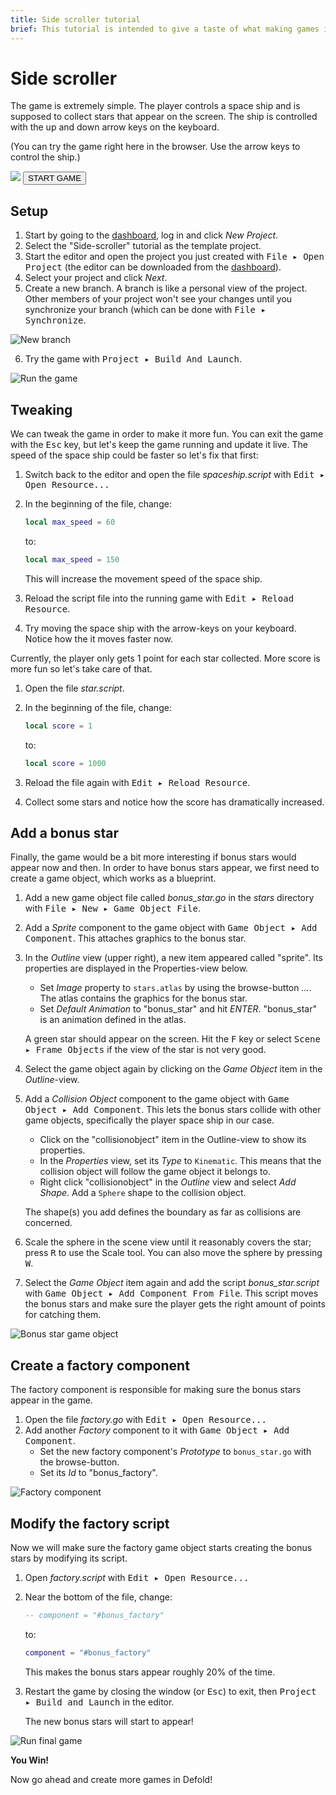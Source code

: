 ```yaml
---
title: Side scroller tutorial
brief: This tutorial is intended to give a taste of what making games in Defold is about. It goes through creating a new project, based on a simple side-scroller. You will then learn how to tweak the game to make it more fun. Finally you will add a new game object. The tutorial should only take about 10 minutes.
---
```


# Side scroller

The game is extremely simple. The player controls a space ship and is supposed to collect stars that appear on the screen. The ship is controlled with the up and down arrow keys on the keyboard.

(You can try the game right here in the browser. Use the arrow keys to control the ship.)

<div id="game-container" class="game-container">
  <img id="game-preview" src="//storage.googleapis.com/defold-doc/assets/side-scroller/preview.jpg"/>
  <canvas id="game-canvas" tabindex="1" width="1280" height="720">
  </canvas>
  <button id="game-button">
    START GAME <span class="icon"></span>
  </button>
  <script src="//storage.googleapis.com/defold-doc/assets/dmloader.js"></script>
  <script src="//storage.googleapis.com/defold-doc/assets/dmengine.js" async></script>
  <script>
      /* Load app on click in container. */
      document.getElementById("game-button").onclick = function (e) {
          var extra_params = {
              archive_location_filter: function( path ) {
                  return ("//storage.googleapis.com/defold-doc/assets/side-scroller" + path + "");
              },
              load_done: function() {},
              game_start: function() {
                  var e = document.getElementById("game-preview");
                  e.parentElement.removeChild(e);
              }
          }
          Module.runApp("game-canvas", extra_params);
          document.getElementById("game-button").style.display = 'none';
          document.getElementById("game-button").onclick = null;
      };
  </script>
</div>

## Setup

1. Start by going to the [dashboard](//dashboard.defold.com), log in and click *New Project*.
2. Select the "Side-scroller" tutorial as the template project.
3. Start the editor and open the project you just created with <kbd>File ▸ Open Project</kbd> (the editor can be downloaded from the [dashboard](//dashboard.defold.com)).
4. Select your project and click *Next*.
5. Create a new branch. A branch is like a personal view of the project. Other members of your project won't see your changes until you synchronize your branch (which can be done with <kbd>File ▸ Synchronize</kbd>.

  ![New branch](images/side-scroller/side-scroller_new_branch.png)

6. Try the game with <kbd>Project ▸ Build And Launch</kbd>.

  ![Run the game](images/side-scroller/side-scroller_run_game.png)

## Tweaking

We can tweak the game in order to make it more fun. You can exit the game with the <kbd>Esc</kbd> key, but let's keep the game running and update it live. The speed of the space ship could be faster so let's fix that first:

1. Switch back to the editor and open the file *spaceship.script* with <kbd>Edit ▸ Open Resource...</kbd>
2. In the beginning of the file, change:

    ```lua
    local max_speed = 60
    ```

    to:

    ```lua
    local max_speed = 150
    ```

    This will increase the movement speed of the space ship.

3. Reload the script file into the running game with <kbd>Edit ▸ Reload Resource</kbd>.
4. Try moving the space ship with the arrow-keys on your keyboard. Notice how the it moves faster now.

Currently, the player only gets 1 point for each star collected. More score is more fun so let's take care of that.

1. Open the file *star.script*.
2. In the beginning of the file, change:

    ```lua
    local score = 1
    ```

    to:

    ```lua
    local score = 1000
    ```

3. Reload the file again with <kbd>Edit ▸ Reload Resource</kbd>.
4. Collect some stars and notice how the score has dramatically increased.

## Add a bonus star

Finally, the game would be a bit more interesting if bonus stars would appear now and then. In order to have bonus stars appear, we first need to create a game object, which works as a blueprint.

1. Add a new game object file called *bonus_star.go* in the *stars* directory with <kbd>File ▸ New ▸ Game Object File</kbd>.
2. Add a *Sprite* component to the game object with <kbd>Game Object ▸ Add Component</kbd>. This attaches graphics to the bonus star.
3. In the *Outline* view (upper right), a new item appeared called "sprite". Its properties are displayed in the Properties-view below.

    - Set *Image* property to `stars.atlas` by using the browse-button *...*. The atlas contains the graphics for the bonus star.
    - Set *Default Animation* to "bonus_star" and hit *ENTER*. "bonus_star" is an animation defined in the atlas.

    A green star should appear on the screen. Hit the <kbd>F</kbd> key or select <kbd>Scene ▸ Frame Objects</kbd> if the view of the star is not very good.

4. Select the game object again by clicking on the *Game Object* item in the *Outline*-view.
5. Add a _Collision Object_ component to the game object with <kbd>Game Object ▸ Add Component</kbd>. This lets the bonus stars collide with other game objects, specifically the player space ship in our case.

    - Click on the "collisionobject" item in the Outline-view to show its properties.
    - In the *Properties* view, set its *Type* to `Kinematic`. This means that the collision object will follow the game object it belongs to.
    - Right click "collisionobject" in the *Outline* view and select *Add Shape*. Add a `Sphere` shape to the collision object.
   
    The shape(s) you add defines the boundary as far as collisions are concerned.

6. Scale the sphere in the scene view until it reasonably covers the star; press <kbd>R</kbd> to use the Scale tool. You can also move the sphere by pressing <kbd>W</kbd>.
7. Select the *Game Object* item again and add the script *bonus_star.script* with <kbd>Game Object ▸ Add Component From File</kbd>. This script moves the bonus stars and make sure the player gets the right amount of points for catching them.

![Bonus star game object](images/side-scroller/side-scroller_bonus_star.png)

## Create a factory component

The factory component is responsible for making sure the bonus stars appear in the game.

1. Open the file *factory.go* with <kbd>Edit ▸ Open Resource...</kbd>
2. Add another _Factory_ component to it with <kbd>Game Object ▸ Add Component</kbd>.
    - Set the new factory component's _Prototype_ to `bonus_star.go` with the browse-button.
    - Set its _Id_ to "bonus_factory".

![Factory component](images/side-scroller/side-scroller_factory.png)

## Modify the factory script

Now we will make sure the factory game object starts creating the bonus stars by modifying its script.

1. Open *factory.script* with <kbd>Edit ▸ Open Resource...</kbd>
2. Near the bottom of the file, change:

    ```lua
    -- component = "#bonus_factory"
    ```

    to:
    
    ```lua
    component = "#bonus_factory"
    ```
    
    This makes the bonus stars appear roughly 20% of the time.

3. Restart the game by closing the window (or <kbd>Esc</kbd>) to exit, then <kbd>Project ▸ Build and Launch</kbd> in the editor.

    The new bonus stars will start to appear!

![Run final game](images/side-scroller/side-scroller_run_final.png)

**You Win!**

Now go ahead and create more games in Defold!
